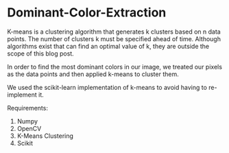 # Dominant-Color-Extraction

K-means is a clustering algorithm that generates k clusters based on n data points. The number of clusters k must be specified ahead of time. Although algorithms exist that can find an optimal value of k, they are outside the scope of this blog post.

In order to find the most dominant colors in our image, we treated our pixels as the data points and then applied k-means to cluster them.

We used the scikit-learn implementation of k-means to avoid having to re-implement it.

Requirements:

1. Numpy
2. OpenCV
3. K-Means Clustering 
4. Scikit
